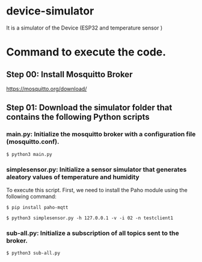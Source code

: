 # device-simulator
It is a simulator of the Device (ESP32 and temperature sensor )

# Command to execute the code.

## Step 00: Install Mosquitto Broker

https://mosquitto.org/download/

## Step 01: Download the simulator folder that contains the following Python scripts
### main.py: Initialize the mosquitto broker with a configuration file (mosquitto.conf).

`$ python3 main.py`

### simplesensor.py: Initialize a sensor simulator that generates aleatory values of temperature and humidity

To execute this script. First, we need to install the Paho module using the following command: 

`$ pip install paho-mqtt`

`$ python3 simplesensor.py -h 127.0.0.1 -v -i 02 -n testclient1`

### sub-all.py: Initialize a subscription of all topics sent to the broker.

`$ python3 sub-all.py`


